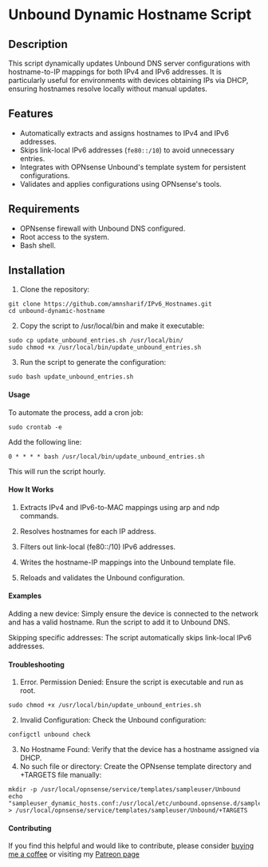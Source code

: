 
# Unbound Dynamic Hostname Script
## Description
This script dynamically updates Unbound DNS server configurations with hostname-to-IP mappings for both IPv4 and IPv6 addresses. It is particularly useful for environments with devices obtaining IPs via DHCP, ensuring hostnames resolve locally without manual updates.
## Features
- Automatically extracts and assigns hostnames to IPv4 and IPv6 addresses.
- Skips link-local IPv6 addresses (`fe80::/10`) to avoid unnecessary entries.
- Integrates with OPNsense Unbound's template system for persistent configurations.
- Validates and applies configurations using OPNsense's tools.
## Requirements
- OPNsense firewall with Unbound DNS configured.
- Root access to the system.
- Bash shell.

## Installation
1. Clone the repository:
```
git clone https://github.com/amnsharif/IPv6_Hostnames.git
cd unbound-dynamic-hostname
```
2. Copy the script to /usr/local/bin and make it executable:
```
sudo cp update_unbound_entries.sh /usr/local/bin/
sudo chmod +x /usr/local/bin/update_unbound_entries.sh
```
3. Run the script to generate the configuration:
```
sudo bash update_unbound_entries.sh
```
#### **Usage**
To automate the process, add a cron job:
```
sudo crontab -e
```
Add the following line:
```
0 * * * * bash /usr/local/bin/update_unbound_entries.sh
```
This will run the script hourly.

#### **How It Works**
1. Extracts IPv4 and IPv6-to-MAC mappings using arp and ndp commands.

2. Resolves hostnames for each IP address.

3. Filters out link-local (fe80::/10) IPv6 addresses.

4. Writes the hostname-IP mappings into the Unbound template file.

5. Reloads and validates the Unbound configuration.

#### **Examples**

Adding a new device: Simply ensure the device is connected to the network and has a valid hostname. Run the script to add it to Unbound DNS.

Skipping specific addresses: The script automatically skips link-local IPv6 addresses.

#### **Troubleshooting**

1. Error. Permission Denied: Ensure the script is executable and run as root.
```
sudo chmod +x /usr/local/bin/update_unbound_entries.sh
```
2. Invalid Configuration: Check the Unbound configuration:
```
configctl unbound check
```
3. No Hostname Found: Verify that the device has a hostname assigned via DHCP.
4. No such file or directory:
   Create the OPNsense template directory and +TARGETS file manually:
```
mkdir -p /usr/local/opnsense/service/templates/sampleuser/Unbound
echo "sampleuser_dynamic_hosts.conf:/usr/local/etc/unbound.opnsense.d/sampleuser_dynamic_hosts.conf" > /usr/local/opnsense/service/templates/sampleuser/Unbound/+TARGETS
```

#### **Contributing**
If you find this helpful and would like to contribute, please consider [buying me a coffee](https://buymeacoffee.com/amnsharif) or visiting my [Patreon page](
https://patreon.com/amnsharif?utm_medium=unknown&utm_source=join_link&utm_campaign=creatorshare_creator&utm_content=copyLink)
